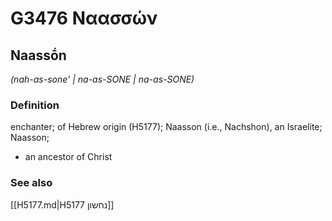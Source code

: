 # G3476 Ναασσών

## Naassṓn

_(nah-as-sone' | na-as-SONE | na-as-SONE)_

### Definition

enchanter; of Hebrew origin (H5177); Naasson (i.e., Nachshon), an Israelite; Naasson; 

- an ancestor of Christ

### See also

[[H5177.md|H5177 נחשון]]
